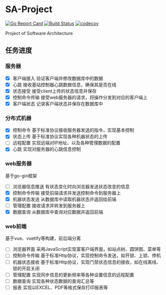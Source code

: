 # SA-Project
[![Go Report Card](https://goreportcard.com/badge/github.com/weijunji/SA-Project)](https://goreportcard.com/report/github.com/weijunji/SA-Project)
[![Build Status](https://travis-ci.org/weijunji/SA-Project.svg?branch=main)](https://travis-ci.org/weijunji/SA-Project)
[![codecov](https://codecov.io/gh/weijunji/SA-Project/branch/main/graph/badge.svg)](https://codecov.io/gh/weijunji/SA-Project)

Project of Software Architecture

## 任务进度
### 服务器
- [x] 客户端接入 验证客户端并修改数据库中的数据
- [x] 心跳 接收基站控制器心跳数据信息，确保其是否在线
- [x] 状态接受 接受client上传的状态信息并保存
- [x] 控制命令传输 接受web服务器的请求，将操作分发到对应的客户端上
- [x] 客户端状态 记录客户端状态并保存在数据库中

### 分布式机器
- [x] 控制命令 基于标准协议接收服务器发送的指令，实现基本控制
- [x] 状态上传 基于标准协议实现各种机器状态的上传
- [ ] 远程配置 实现远端对IP地址、以及各种管理数据的配置
- [x] 心跳 实现对服务器的心跳信息控制

### web服务器
基于go-gin框架
- [ ] 浏览器信息推送 有状态变化时向浏览器发送状态改变的信息
- [x] 控制命令传输 接受前端请求并发送控制命令到服务器上
- [x] 机器状态发送 从数据库中读取机器状态并返回给前端
- [ ] 管理配置 接收请求并转发到服务器上
- [x] 数据查询 从数据库中查询对应数据并返回前端

### web前端
基于vue、vuetify等构建，前后端分离
- [ ] 浏览器界面 采用JavaScript实现富客户端界面，如站点树、圆饼图、菜单等
- [ ] 控制命令传输 基于标准Http协议，实现控制命令发送，如开锁、上锁、停机
- [ ] 机器状态接收 基于标准Http协议，实现门禁状态信息的接收，如在线离线、锁的开启关闭
- [ ] 管理配置 实现同步信息的更新频率等各种设置信息的远程配置
- [ ] 数据查询 实现各种状态数据的查询汇总等
- [ ] 报表 实现以EXCEL、PDF等格式保存打印报表等
